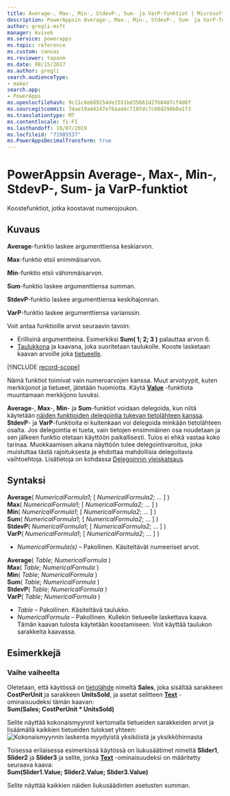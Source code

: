 ```yaml
---
title: Average-, Max-, Min-, StdevP-, Sum- ja VarP-funktiot | Microsoft Docs
description: PowerAppsin Average-, Max-, Min-, StdevP-, Sum- ja VarP-funktioiden viitetiedot, mukaan lukien syntaksi ja esimerkit
author: gregli-msft
manager: kvivek
ms.service: powerapps
ms.topic: reference
ms.custom: canvas
ms.reviewer: tapanm
ms.date: 08/15/2017
ms.author: gregli
search.audienceType:
- maker
search.app:
- PowerApps
ms.openlocfilehash: 9c11c8e689254de1551bd35661d2768407cf4d6f
ms.sourcegitcommit: 7dae19a44247ef6aad4c718fdc7c68d298b0a1f3
ms.translationtype: MT
ms.contentlocale: fi-FI
ms.lasthandoff: 10/07/2019
ms.locfileid: "71985537"
ms.PowerAppsDecimalTransform: true
---
```

# <a name="average-max-min-stdevp-sum-and-varp-functions-in-powerapps"></a>PowerAppsin Average-, Max-, Min-, StdevP-, Sum- ja VarP-funktiot
Koostefunktiot, jotka koostavat numerojoukon.

## <a name="description"></a>Kuvaus
**Average**-funktio laskee argumenttiensa keskiarvon.

**Max**-funktio etsii enimmäisarvon.

**Min**-funktio etsii vähimmäisarvon.

**Sum**-funktio laskee argumenttiensa summan.

**StdevP**-funktio laskee argumenttiensa keskihajonnan.

**VarP**-funktio laskee argumenttiensa varianssin.

Voit antaa funktioille arvot seuraavin tavoin:

* Erillisinä argumentteina. Esimerkiksi **Sum( 1; 2; 3 )** palauttaa arvon 6.
* [Taulukkona](../working-with-tables.md) ja kaavana, joka suoritetaan taulukolle.  Kooste lasketaan kaavan arvoille joka [tietueelle](../working-with-tables.md#records).  

[!INCLUDE [record-scope](../../../includes/record-scope.md)]

Nämä funktiot toimivat vain numeroarvojen kanssa. Muut arvotyypit, kuten merkkijonot ja tietueet, jätetään huomiotta. Käytä **[Value](function-value.md)** -funktiota muuntamaan merkkijono luvuksi.

**Average**-, **Max**-, **Min**- ja **Sum**-funktiot voidaan delegoida, kun niitä käytetään [näiden funktioiden delegointia tukevan tietolähteen kanssa](../delegation-list.md).  **StdevP**- ja **VarP**-funktioita ei kuitenkaan voi delegoida minkään tietolähteen osalta.  Jos delegointia ei tueta, vain tietojen ensimmäinen osa noudetaan ja sen jälkeen funktio otetaan käyttöön paikallisesti.  Tulos ei ehkä vastaa koko tarinaa.  Muokkaamisen aikana näyttöön tulee delegointivaroitus, joka muistuttaa tästä rajoituksesta ja ehdottaa mahdollisia delegoitavia vaihtoehtoja. Lisätietoja on kohdassa [Delegoinnin yleiskatsaus](../delegation-overview.md).

## <a name="syntax"></a>Syntaksi
**Average**( *NumericalFormula1*; [ *NumericalFormula2*; ... ] )<br>**Max**( *NumericalFormula1*; [ *NumericalFormula2*; ... ] )<br>**Min**( *NumericalFormula1*; [ *NumericalFormula2*; ... ] )<br>**Sum**( *NumericalFormula1*; [ *NumericalFormula2*; ... ] )<br>**StdevP**( *NumericalFormula1*; [ *NumericalFormula2*; ... ] )<br>**VarP**( *NumericalFormula1*; [ *NumericalFormula2*; ... ] )

* *NumericalFormula(s)* – Pakollinen.  Käsiteltävät numeeriset arvot.

**Average**( *Table*; *NumericalFormula* )<br>**Max**( *Table*; *NumericalFormula* )<br>**Min**( *Table*; *NumericalFormula* )<br>**Sum**( *Table*; *NumericalFormula* )<br>**StdevP**( *Table*; *NumericalFormula* )<br>**VarP**( *Table*; *NumericalFormula* )

* *Table* – Pakollinen.  Käsiteltävä taulukko.
* *NumericalFormula* – Pakollinen. Kullekin tietueelle laskettava kaava. Tämän kaavan tulosta käytetään koostamiseen. Voit käyttää taulukon sarakkeita kaavassa.

## <a name="examples"></a>Esimerkkejä
### <a name="step-by-step"></a>Vaihe vaiheelta
Oletetaan, että käytössä on [tietolähde](../working-with-data-sources.md) nimeltä **Sales**, joka sisältää sarakkeen **CostPerUnit** ja sarakkeen **UnitsSold**, ja asetat selitteen **[Text](../controls/properties-core.md)** -ominaisuudeksi tämän kaavan:<br>
**Sum(Sales; CostPerUnit * UnitsSold)**

Selite näyttää kokonaismyynnit kertomalla tietueiden sarakkeiden arvot ja lisäämällä kaikkien tietueiden tulokset yhteen:<br>![Kokonaismyynnin laskenta myydyistä yksiköistä ja yksikköhinnasta](./media/function-aggregates/total-sales.png)

Toisessa erilaisessa esimerkissä käytössä on liukusäätimet nimeltä **Slider1**, **Slider2** ja **Slider3** ja selite, jonka **[Text](../controls/properties-core.md)** -ominaisuudeksi on määritetty seuraava kaava:<br>
**Sum(Slider1.Value; Slider2.Value; Slider3.Value)**

Selite näyttää kaikkien näiden liukusäädinten asetusten summan.

